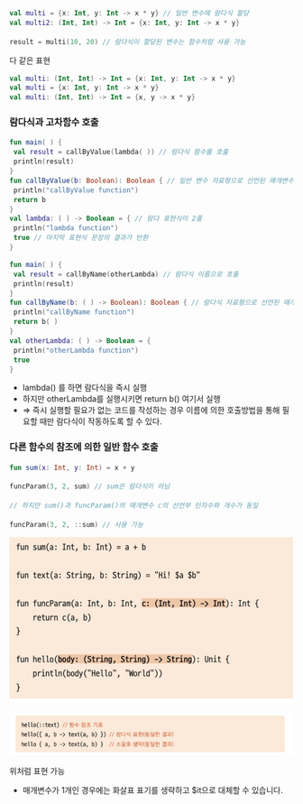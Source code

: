 ```kotlin
val multi = {x: Int, y: Int -> x * y} // 일반 변수에 람다식 할당
val multi2: (Int, Int) -> Int = {x: Int, y: Int -> x * y}

result = multi(10, 20) // 람다식이 할당된 변수는 함수처럼 사용 가능
```

다 같은 표현

```kotlin
val multi: (Int, Int) -> Int = {x: Int, y: Int -> x * y}
val multi = {x: Int, y: Int -> x * y}
val multi: (Int, Int) -> Int = {x, y -> x * y}
```


### 람다식과 고차함수 호출
```kotlin
fun main( ) {
 val result = callByValue(lambda( )) // 람다식 함수를 호출
 println(result)
}
fun callByValue(b: Boolean): Boolean { // 일반 변수 자료형으로 선언된 매개변수
 println("callByValue function")
 return b
}
val lambda: ( ) -> Boolean = { // 람다 표현식이 2줄
 println("lambda function")
 true // 마지막 표현식 문장의 결과가 반환
}
```

```kotlin
fun main( ) {
 val result = callByName(otherLambda) // 람다식 이름으로 호출
 println(result)
}
fun callByName(b: ( ) -> Boolean): Boolean { // 람다식 자료형으로 선언된 매개변수
 println("callByName function")
 return b( )
}
val otherLambda: ( ) -> Boolean = {
 println("otherLambda function")
 true
}
```

- lambda() 를 하면 람다식을 즉시 실행
- 하지만 otherLambda를 실행시키면 return b() 여기서 실행
- ⇒ 즉시 실행할 필요가 없는 코드를 작성하는 경우 이름에 의한 호출방법을 통해 필요할 때만 람다식이 작동하도록 할 수 있다.

### 다른 함수의 참조에 의한 일반 함수 호출

```kotlin
fun sum(x: Int, y: Int) = x + y

funcParam(3, 2, sum) // sum은 람다식이 아님

// 하지만 sum()과 funcParam()의 매개변수 c의 선언부 인자수와 개수가 동일

funcParam(3, 2, ::sum) // 사용 가능
```

![함수](./static/img.png)

![결과](./static/img_1.png)

위처럼 표현 가능

- 매개변수가 1개인 경우에는 화살표 표기를 생략하고 $it으로 대체할 수 있습니다.
